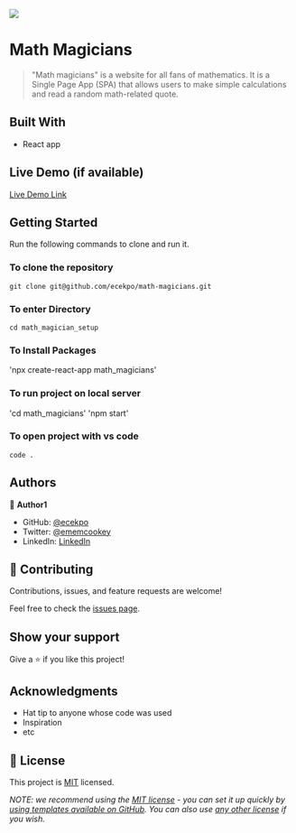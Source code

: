 ![](https://img.shields.io/badge/Microverse-blueviolet)

# Math Magicians

> "Math magicians" is a website for all fans of mathematics. It is a Single Page App (SPA) that allows users to make simple calculations and read a random math-related quote.


## Built With

- React app

## Live Demo (if available)

[Live Demo Link](https://livedemo.com)


## Getting Started

Run the following commands to clone and run it.

### To clone the repository

  `git clone git@github.com/ecekpo/math-magicians.git`

### To enter Directory

`cd math_magician_setup`

### To Install Packages

'npx create-react-app math_magicians'

### To run project on local server

'cd math_magicians'
'npm start'

### To open project with vs code 

`code .`


## Authors

👤 **Author1**

- GitHub: [@ecekpo](https://https://github.com/ecekpo)
- Twitter: [@ememcookey](https://twitter.com/ememcookey)
- LinkedIn: [LinkedIn](https://www.linkedin.com/in/emem-ekpo-857135234/)

## 🤝 Contributing

Contributions, issues, and feature requests are welcome!

Feel free to check the [issues page](../../issues/).

## Show your support

Give a ⭐️ if you like this project!

## Acknowledgments

- Hat tip to anyone whose code was used
- Inspiration
- etc

## 📝 License

This project is [MIT](./LICENSE) licensed.

_NOTE: we recommend using the [MIT license](https://choosealicense.com/licenses/mit/) - you can set it up quickly by [using templates available on GitHub](https://docs.github.com/en/communities/setting-up-your-project-for-healthy-contributions/adding-a-license-to-a-repository). You can also use [any other license](https://choosealicense.com/licenses/) if you wish._
